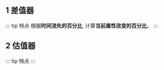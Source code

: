 ## 1 差值器
::: tip 特点
根据<strong>时间流失的百分比</strong>, 计算<strong>当前属性改变的百分比</strong>。
:::


## 2 估值器
::: tip 特点
:::